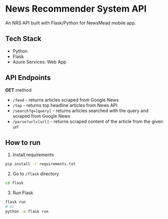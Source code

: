 # News Recommender System API

An NRS API built with Flask/Python for NewsMead mobile app.

## Tech Stack

- Python
- Flask
- Azure Services: Web App

## API Endpoints

**GET** method

- `/feed` - returns articles scraped from Google News
- `/top` - returns top headline articles from News API
- `/search?q=[query]` - returns articles searched with the query and scraped from Google News
- `/parse?url=[url]` - returns scraped content of the article from the given url

## How to run

1. Install requirements

```bash
pip install -r requirements.txt
```

2. Go to `/flask` directory

```bash
cd flask
```

3. Run Flask

```bash
flask run
# or
python -m flask run
```

